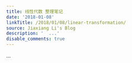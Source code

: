 ```yaml
---
title: 线性代数 整理笔记
date: '2018-01-08'
linkTitle: /2018/01/08/linear-transformation/
source: Jiaxiang Li's Blog
description: '  ...'
disable_comments: true
---
```

  ...